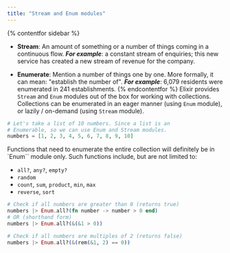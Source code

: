 ```yaml
---
title: "Stream and Enum modules"
---
```

{% contentfor sidebar %}
- **Stream**:  An amount of something or a number of things coming in a continuous flow. ***For example***: a constant stream of enquiries; this new service has created a new stream of revenue for the company.

- **Enumerate**: Mention a number of things one by one. More formally, it can mean: "establish the number of". ***For example***: 6,079 residents were enumerated in 241 establishments.
{% endcontentfor %}
Elixir provides `Stream` and `Enum` modules out of the box for working with collections. Collections can be enumerated in an eager manner (using `Enum` module), or lazily / on-demand (using `Stream` module).

```elixir
# Let's take a list of 10 numbers. Since a list is an
# Enumerable, so we can use Enum and Stream modules.
numbers = [1, 2, 3, 4, 5, 6, 7, 8, 9, 10]
```

Functions that need to enumerate the entire collection will definitely be in `Enum`` module only. Such functions include, but are not limited to:
- `all?`, `any?`, `empty?`
- `random`
- `count`, `sum`, `product`, `min`, `max`
- `reverse`, `sort`

```elixir
# Check if all numbers are greater than 0 (returns true)
numbers |> Enum.all?(fn number -> number > 0 end)
# OR (shorthand form)
numbers |> Enum.all?(&(&1 > 0))

# Check if all numbers are multiples of 2 (returns false)
numbers |> Enum.all?(&(rem(&1, 2) == 0))
```
